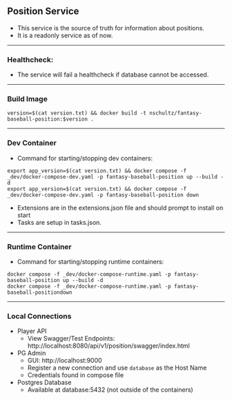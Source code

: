 ## Position Service

- This service is the source of truth for information about positions.
- It is a readonly service as of now.

---

### Healthcheck:

- The service will fail a healthcheck if database cannot be accessed.

---

### Build Image

```
version=$(cat version.txt) && docker build -t nschultz/fantasy-baseball-position:$version .
```

---

### Dev Container

- Command for starting/stopping dev containers:

```
export app_version=$(cat version.txt) && docker compose -f _dev/docker-compose-dev.yaml -p fantasy-baseball-position up --build -d
export app_version=$(cat version.txt) && docker compose -f _dev/docker-compose-dev.yaml -p fantasy-baseball-position down
```

- Extensions are in the extensions.json file and should prompt to install on start
- Tasks are setup in tasks.json.

---

### Runtime Container

- Command for starting/stopping runtime containers:

```
docker compose -f _dev/docker-compose-runtime.yaml -p fantasy-baseball-position up --build -d
docker compose -f _dev/docker-compose-runtime.yaml -p fantasy-baseball-positiondown
```

---

### Local Connections

- Player API
  - View Swagger/Test Endpoints: http://localhost:8080/api/v1/position/swagger/index.html
- PG Admin
  - GUI: http://localhost:9000
  - Register a new connection and use `database` as the Host Name
  - Credentials found in compose file
- Postgres Database
  - Available at database:5432 (not outside of the containers)

